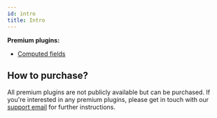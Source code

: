 ```yaml
---
id: intro
title: Intro
---
```


**Premium plugins:**
* [Computed fields](/forms/addons/premium/computed-fields/intro)

## How to purchase?

All premium plugins are not publicly available but can be purchased. If you're interested in any premium plugins, please get in touch with our [support email](mailto:support.eightshift-forms@infinum.com) for further instructions.
